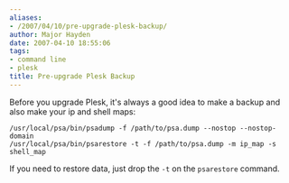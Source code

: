 ```yaml
---
aliases:
- /2007/04/10/pre-upgrade-plesk-backup/
author: Major Hayden
date: 2007-04-10 18:55:06
tags:
- command line
- plesk
title: Pre-upgrade Plesk Backup
---
```


Before you upgrade Plesk, it's always a good idea to make a backup and also make your ip and shell maps:

```
/usr/local/psa/bin/psadump -f /path/to/psa.dump --nostop --nostop-domain
/usr/local/psa/bin/psarestore -t -f /path/to/psa.dump -m ip_map -s shell_map
```

If you need to restore data, just drop the `-t` on the `psarestore` command.